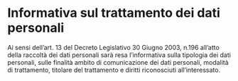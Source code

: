 # Informativa sul trattamento dei dati personali

Ai sensi dell’art. 13 del Decreto Legislativo 30 Giugno 2003, n.196 all’atto della raccoltà dei dati personali sarà resa l’informativa sulla tipologia dei dati personali, sulle finalità ambito di comunicazione dei dati personali, modalità di trattamento, titolare del trattamento e diritti riconosciuti all’interessato. 

